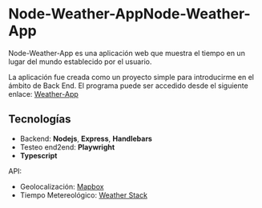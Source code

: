 # Node-Weather-AppNode-Weather-App

Node-Weather-App es una aplicación web que muestra el tiempo en un lugar del mundo establecido por el usuario. 

La aplicación fue creada como un proyecto simple para introducirme en el ámbito de Back End. El programa puede ser accedido desde el siguiente enlace: [Weather-App](https://heros-weather-app.herokuapp.com/ "Weather-App")

## Tecnologías

* Backend: **Nodejs**, **Express**, **Handlebars**
* Testeo end2end: **Playwright**
* **Typescript**

API: 

* Geolocalización: [Mapbox](https://www.mapbox.com/ "Mapbox")
* Tiempo Metereológico: [Weather Stack](https://weatherstack.com/)
